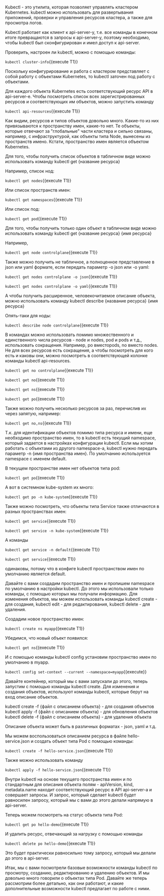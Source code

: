 Kubectl - это утилита, которая позволяет управлять кластером Kubernetes. kubectl можно использовать для развертывания приложений, проверки и управления ресурсов кластера, а также для просмотра логов.

Kubectl работает как клиент к api-server-y, т.е. все команды в конечном итоге превращаются в запросы к api-server-y, поэтому необходимо, чтобы kubectl был сконфигурирован и имел доступ к api-server. 

Проверить, настроен ли kubectl, можно с помощью команды: 

`kubectl cluster-info`{{execute T1}}

Поскольку конфигурирование и работа с кластером представляет с собой работу с объектами Kubernetes, то kubectl заточен под работу с объектами. 

Для каждого объекта Kubernetes есть соответствующий ресурс API в api-server-e. Чтобы посмотреть список всех зарегистрированных ресурсов и соответствующих им объектов, можно запустить команду

`kubectl api-resources`{{execute T1}}

Как видим, ресурсов и типов объектов довольно много. Какие-то из них привязываются к пространству имен, какие-то нет. Те объекты, которые отвечают за "глобальные" части кластера и сильно связаны, например, с инфраструктурой, как объекты типа Node, вынесены из пространств имено. Кстати, пространство имен является объектом Kubernetes.

Для того, чтобы получить список объектов в табличном виде можно использовать команду kubectl get {название ресурса}

Например, список нод:

`kubectl get nodes`{{execute T1}}

Или список пространств имен:

`kubectl get namespaces`{{execute T1}}

Или список под:

`kubectl get pod`{{execute T1}}

Для того, чтобы получить только один объект в табличном виде можно использовать команду kubectl get {название ресурса} {имя ресурса}

Например,

`kubectl get node controlplane`{{execute T1}}

Также можно получить не табличное, а полноценное представление в json или yaml формате, если передать параметр -o json или -o yaml:

`kubectl get nodes controlplane -o json`{{execute T1}}

`kubectl get nodes controlplane -o yaml`{{execute T1}}

А чтобы получить расширенное, человекочитаемое описание объекта, можно использовать команду kubectl describe {название ресурса} {имя ресурса}

Опять-таки для ноды:

`kubectl describe node controlplane`{{execute T1}}

В командах можно использовать помимо множественного и единственного числа ресурсов - node и nodes, pod и pods и т.д., использовать сокращения. Например, po вместоpods, no вместо nodes. Не для всех ресурсов есть сокращения, а чтобы посмотреть для кого есть и каковы они, можно посмотреть в соответствующей колонке команды kubectl api-resources. 

`kubectl get no controlplane`{{execute T1}}

`kubectl get no`{{execute T1}}

`kubectl get ns`{{execute T1}}

`kubectl get po`{{execute T1}}

Также можно получить несколько ресурсов за раз, перечислив их через запятую, например:

`kubectl get no,ns`{{execute T1}}

Т.к. для идентификации объектов помимо типа ресурса и имени, еще необходимо пространство имен, то в kubectl есть текущий namespace, который задается в настройках конфигурации kubectl. Если мы хотим работать с объектами из другого namespace-a, kubectl нужно передать параметр -n {имя пространства имен}. По умолчанию используется namespace с именем default.

В текущем пространстве имен нет объектов типа pod:

`kubectl get po`{{execute T1}}

А вот в системном kube-system их много:

`kubectl get po -n kube-system`{{execute T1}}

Также можно посмотреть, что объекты типа Service также отличаются в разных пространствах имен: 

`kubectl get service`{{execute T1}}

`kubectl get service -n kube-system`{{execute T1}}

A команды 

`kubectl get service -n default`{{execute T1}}

`kubectl get service`{{execute T1}}

одинаковы, потому что в конфиге kubectl пространством имен по умолчанию является default.

Давайте с вами создадим пространство имен и пропишем namespace по умолчанию в настройки kubectl. До этого мы использовали только команды, с помощью которых мы получали информацию. Для изменения объектов, мы можем использовать команды kubectl create - для создания, kubectl edit - для редактирования, kubectl delete - для удаления.

Создадим новое пространство имен:

`kubectl create ns myapp`{{execute T1}}

Убедимся, что новый объект появился:

`kubectl get ns`{{execute T1}}

И с помощью команды kubectl config установим пространство имен по умолчанию в myapp.

`kubectl config set-context --current --namespace=myapp`{{execute}}

Давайте контейнер, который мы с вами запускали до этого, теперь запустим с помощью команды kubectl create. Для изменения и создания объектов, используют команды kubectl, которые берут на вход описание объектов.

kubectl create -f {файл с описанием объекта} - для создания объектов
kubectl apply -f {файл с описанием объекта} - для обновления объектов 
kubectl delete -f {файл с описанием объекта} - для удаления объекта

Описание объекта может быть в различных форматах - json, yaml и т.д.

Мы можем воспользоваться описанием ресурса в файле hello-service.json и создать объект типа Pod с помощью команды:

`kubectl create -f hello-service.json`{{execute T1}}

Также можно использовать команду

`kubectl apply -f hello-service.json`{{execute T1}}

Внутри kubectl на основе текущего пространства имен и по стандартным для описания объекта полям - apiVersion, kind, metadata.name находит соответствующий ресурс в API api-server-a и совершает запросы. И запрос, который сделает kubectl будет равносилен запросу, который мы с вами до этого делали напрямую в api-server. 

Теперь можем посмотреть на статус объекта типа Pod:

`kubectl get po hello-demo`{{execute T1}}

И удалить ресурс, отвечающий за нагрузку с помощью команды

`kubectl delete po hello-demo`{{execute T1}}

Это будет практически равносильно тому запросу, который мы делали до этого в api-server.

Итак, мы с вами посмотрели базовые возможности команды kubectl по просмотру, созданию, редактированию и удалению объектов. И мы довольно много говорили о объектах типа Pod. Давайте же теперь рассмотрим более детально, как они работают, и какие дополнительные возможности kubectl предлагает по работе с ними.

